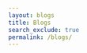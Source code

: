 ```yaml
---
layout: blogs 
title: Blogs
search_exclude: true
permalink: /blogs/
---
```


<!-- Comments Section -->
<div id="comments"></div>

<!-- Include Utterances Script -->
<script src="https://utteranc.es/client.js"
        repo="yourusername/yourrepository"  <!-- Replace with your GitHub repo -->
        issue-term="pathname"
        theme="github-light"
        crossorigin="anonymous"
        async>
</script>